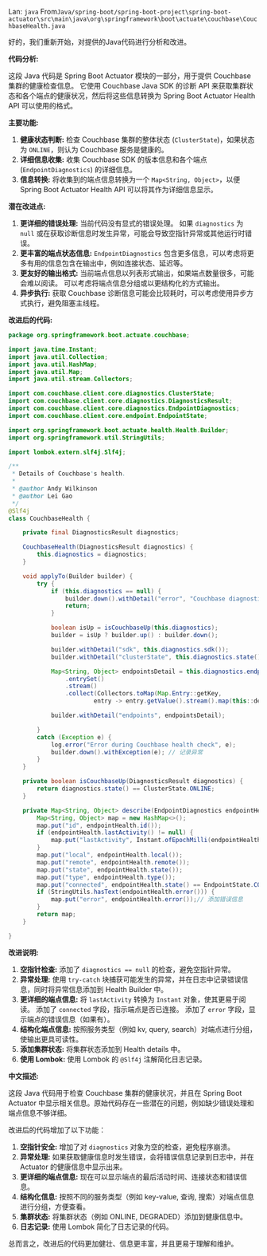 Lan: `java` From`Java/spring-boot/spring-boot-project\spring-boot-actuator\src\main\java\org\springframework\boot\actuate\couchbase\CouchbaseHealth.java`

好的，我们重新开始，对提供的Java代码进行分析和改进。

**代码分析:**

这段 Java 代码是 Spring Boot Actuator 模块的一部分，用于提供 Couchbase 集群的健康检查信息。 它使用 Couchbase Java SDK 的诊断 API 来获取集群状态和各个端点的健康状况，然后将这些信息转换为 Spring Boot Actuator Health API 可以使用的格式。

**主要功能:**

1.  **健康状态判断:** 检查 Couchbase 集群的整体状态 (`ClusterState`)，如果状态为 `ONLINE`，则认为 Couchbase 服务是健康的。
2.  **详细信息收集:**  收集 Couchbase SDK 的版本信息和各个端点 (`EndpointDiagnostics`) 的详细信息。
3.  **信息转换:** 将收集到的端点信息转换为一个 `Map<String, Object>`，以便 Spring Boot Actuator Health API 可以将其作为详细信息显示。

**潜在改进点:**

1.  **更详细的错误处理:** 当前代码没有显式的错误处理。 如果 `diagnostics` 为 `null` 或在获取诊断信息时发生异常，可能会导致空指针异常或其他运行时错误。
2.  **更丰富的端点状态信息:**  `EndpointDiagnostics` 包含更多信息，可以考虑将更多有用的信息包含在输出中，例如连接状态、延迟等。
3.  **更友好的输出格式:**  当前端点信息以列表形式输出，如果端点数量很多，可能会难以阅读。 可以考虑将端点信息分组或以更结构化的方式输出。
4.  **异步执行:** 获取 Couchbase 诊断信息可能会比较耗时，可以考虑使用异步方式执行，避免阻塞主线程。

**改进后的代码:**

```java
package org.springframework.boot.actuate.couchbase;

import java.time.Instant;
import java.util.Collection;
import java.util.HashMap;
import java.util.Map;
import java.util.stream.Collectors;

import com.couchbase.client.core.diagnostics.ClusterState;
import com.couchbase.client.core.diagnostics.DiagnosticsResult;
import com.couchbase.client.core.diagnostics.EndpointDiagnostics;
import com.couchbase.client.core.endpoint.EndpointState;

import org.springframework.boot.actuate.health.Health.Builder;
import org.springframework.util.StringUtils;

import lombok.extern.slf4j.Slf4j;

/**
 * Details of Couchbase's health.
 *
 * @author Andy Wilkinson
 * @author Lei Gao
 */
@Slf4j
class CouchbaseHealth {

	private final DiagnosticsResult diagnostics;

	CouchbaseHealth(DiagnosticsResult diagnostics) {
		this.diagnostics = diagnostics;
	}

	void applyTo(Builder builder) {
		try {
			if (this.diagnostics == null) {
				builder.down().withDetail("error", "Couchbase diagnostics result is null");
				return;
			}

			boolean isUp = isCouchbaseUp(this.diagnostics);
			builder = isUp ? builder.up() : builder.down();

			builder.withDetail("sdk", this.diagnostics.sdk());
			builder.withDetail("clusterState", this.diagnostics.state()); // 添加集群状态

			Map<String, Object> endpointsDetail = this.diagnostics.endpoints()
				.entrySet()
				.stream()
				.collect(Collectors.toMap(Map.Entry::getKey,
						entry -> entry.getValue().stream().map(this::describe).toList())); //按服务类型分组

			builder.withDetail("endpoints", endpointsDetail);

		}
		catch (Exception e) {
			log.error("Error during Couchbase health check", e);
			builder.down().withException(e); // 记录异常
		}
	}

	private boolean isCouchbaseUp(DiagnosticsResult diagnostics) {
		return diagnostics.state() == ClusterState.ONLINE;
	}

	private Map<String, Object> describe(EndpointDiagnostics endpointHealth) {
		Map<String, Object> map = new HashMap<>();
		map.put("id", endpointHealth.id());
		if (endpointHealth.lastActivity() != null) {
			map.put("lastActivity", Instant.ofEpochMilli(endpointHealth.lastActivity().toEpochMilli()));//时间戳
		}
		map.put("local", endpointHealth.local());
		map.put("remote", endpointHealth.remote());
		map.put("state", endpointHealth.state());
		map.put("type", endpointHealth.type());
		map.put("connected", endpointHealth.state() == EndpointState.CONNECTED); // 添加连接状态
		if (StringUtils.hasText(endpointHealth.error())) {
			map.put("error", endpointHealth.error());// 添加错误信息
		}
		return map;
	}

}
```

**改进说明:**

1.  **空指针检查:**  添加了 `diagnostics == null` 的检查，避免空指针异常。
2.  **异常处理:** 使用 `try-catch` 块捕获可能发生的异常，并在日志中记录错误信息，同时将异常信息添加到 Health Builder 中。
3.  **更详细的端点信息:**  将 `lastActivity` 转换为 `Instant` 对象，使其更易于阅读。 添加了 `connected` 字段，指示端点是否已连接。 添加了 `error` 字段，显示端点的错误信息（如果有）。
4.  **结构化端点信息:**  按照服务类型（例如 kv, query, search）对端点进行分组，使输出更具可读性。
5.  **添加集群状态:** 将集群状态添加到 Health details 中。
6.  **使用 Lombok:** 使用 Lombok 的 `@Slf4j` 注解简化日志记录。

**中文描述:**

这段 Java 代码用于检查 Couchbase 集群的健康状况，并且在 Spring Boot Actuator 中显示相关信息。原始代码存在一些潜在的问题，例如缺少错误处理和端点信息不够详细。

改进后的代码增加了以下功能：

1.  **空指针安全:** 增加了对 `diagnostics` 对象为空的检查，避免程序崩溃。
2.  **异常处理:**  如果获取健康信息时发生错误，会将错误信息记录到日志中，并在 Actuator 的健康信息中显示出来。
3.  **更详细的端点信息:**  现在可以显示端点的最后活动时间、连接状态和错误信息。
4.  **结构化信息:**  按照不同的服务类型（例如 key-value, 查询, 搜索）对端点信息进行分组，方便查看。
5.  **集群状态:** 将集群状态（例如 ONLINE, DEGRADED）添加到健康信息中。
6.  **日志记录:** 使用 Lombok 简化了日志记录的代码。

总而言之，改进后的代码更加健壮、信息更丰富，并且更易于理解和维护。
